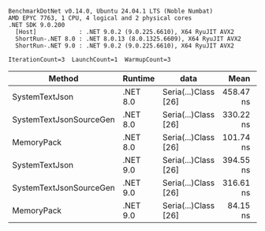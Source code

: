 ```

BenchmarkDotNet v0.14.0, Ubuntu 24.04.1 LTS (Noble Numbat)
AMD EPYC 7763, 1 CPU, 4 logical and 2 physical cores
.NET SDK 9.0.200
  [Host]            : .NET 9.0.2 (9.0.225.6610), X64 RyuJIT AVX2
  ShortRun-.NET 8.0 : .NET 8.0.13 (8.0.1325.6609), X64 RyuJIT AVX2
  ShortRun-.NET 9.0 : .NET 9.0.2 (9.0.225.6610), X64 RyuJIT AVX2

IterationCount=3  LaunchCount=1  WarmupCount=3  

```
| Method                  | Runtime  | data                 | Mean      | Error     | StdDev   | Min       | Max       | Gen0   | Allocated |
|------------------------ |--------- |--------------------- |----------:|----------:|---------:|----------:|----------:|-------:|----------:|
| SystemTextJson          | .NET 8.0 | Seria(...)Class [26] | 458.47 ns | 45.491 ns | 2.494 ns | 456.02 ns | 461.00 ns | 0.0196 |     328 B |
| SystemTextJsonSourceGen | .NET 8.0 | Seria(...)Class [26] | 330.22 ns | 28.743 ns | 1.576 ns | 328.41 ns | 331.30 ns | 0.0219 |     368 B |
| MemoryPack              | .NET 8.0 | Seria(...)Class [26] | 101.74 ns | 24.397 ns | 1.337 ns | 100.25 ns | 102.85 ns | 0.0076 |     128 B |
| SystemTextJson          | .NET 9.0 | Seria(...)Class [26] | 394.55 ns | 15.937 ns | 0.874 ns | 393.55 ns | 395.09 ns | 0.0196 |     328 B |
| SystemTextJsonSourceGen | .NET 9.0 | Seria(...)Class [26] | 316.61 ns | 31.077 ns | 1.703 ns | 315.23 ns | 318.52 ns | 0.0219 |     368 B |
| MemoryPack              | .NET 9.0 | Seria(...)Class [26] |  84.15 ns |  3.892 ns | 0.213 ns |  84.03 ns |  84.40 ns | 0.0076 |     128 B |
